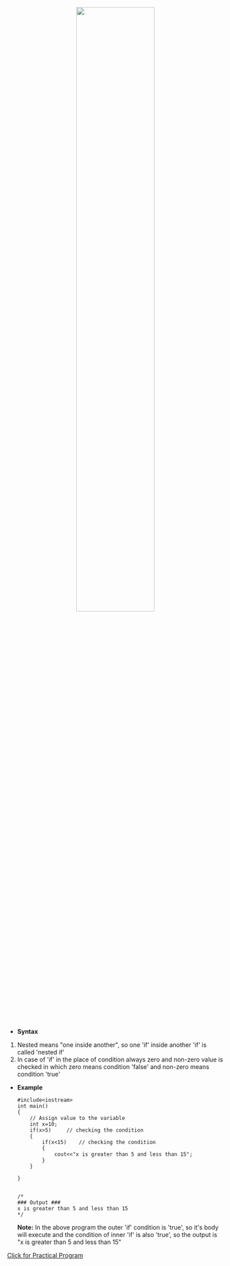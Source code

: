 <div align="center">
<img src="../imgs/C%2B%2B/img22.jpg" height="60%" width="60%">
</div>
<br>

- **Syntax**

1. Nested means "one inside another", so one 'if' inside another 'if' is called 'nested if'
2. In case of 'if' in the place of condition always zero and non-zero value is checked in which zero means condition 'false' and non-zero means condition 'true'
    

- **Example**


    ```
    #include<iostream>
    int main()
    {
        // Assign value to the variable 
        int x=10;
        if(x>5) 	// checking the condition
        {
            if(x<15) 	// checking the condition
            {
                cout<<"x is greater than 5 and less than 15";
            }
        }
        
    }


    /*
    ### Output ###
    x is greater than 5 and less than 15
    */
    ```

    **Note:** In the above program the outer 'if' condition is 'true', so it's body will execute and the condition of inner 'if' is also 'true', so the output is "x is greater than 5 and less than 15"



<a href="##">Click for Practical Program</a>
